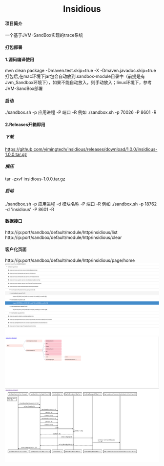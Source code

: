 <h1 style="text-align: center">Insidious</h1>

####  项目简介

一个基于JVM-SandBox实现的trace系统

#### 打包部署

#### 1.源码编译使用
mvn clean package -Dmaven.test.skip=true -X -Dmaven.javadoc.skip=true 打包后,在mac环境下jar包会自动放到.sandbox-module目录中（前提是有Jvm_Sandbox环境下），如果不能自动放入，则手动放入；linux环境下，参考JVM-SandBox部署
#### 启动
./sandbox.sh -p 应用进程 -P 端口 -R 例如 ./sandbox.sh -p 70026 -P 8601 -R
#### 2.Releases开箱即用
##### 下载
https://github.com/yimingtech/insidious/releases/download/1.0.0/insidious-1.0.0.tar.gz
##### 解压
tar -zxvf insidious-1.0.0.tar.gz 
##### 启动
./sandbox.sh -p 应用进程 -d 模块名称 -P 端口 -R 例如 ./sandbox.sh -p 18762 -d 'insidious' -P 8601 -R 




#### 数据接口
http://ip:port/sandbox/default/module/http/insidious/list
http://ip:port/sandbox/default/module/http/insidious/clear

#### 客户化页面
http://ip:port/sandbox/default/module/http/insidious/page/home
![img.png](img.png)
![img_1.png](img_1.png)
![img_2.png](img_2.png)
